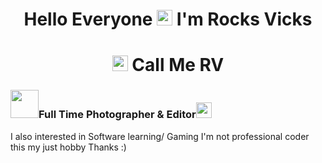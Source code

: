 <h1 align="center">Hello Everyone <img src="https://media.giphy.com/media/hvRJCLFzcasrR4ia7z/giphy.gif" width="25px"> I'm Rocks Vicks </h1>

# <h1 align="center"> <img src="https://media.giphy.com/media/cJZCSyWcO6xrwCEqdi/giphy.gif" width="25px"> Call Me RV </h1>
### <img src="https://media.giphy.com/media/VARsZP4OnIWUgKVouI/giphy.gif" width="45px">Full Time Photographer & Editor<img src="https://media.giphy.com/media/U4YLhjX4vz825EeTu0/giphy.gif" width="25">
I also interested in Software learning/ Gaming
I'm not professional coder this my just hobby 
Thanks :)
